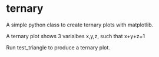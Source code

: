 # ternary
A simple python class to create ternary plots with matplotlib.

A ternary plot shows 3 varialbes x,y,z, such that x+y+z=1

Run test_triangle to produce a ternary plot.

